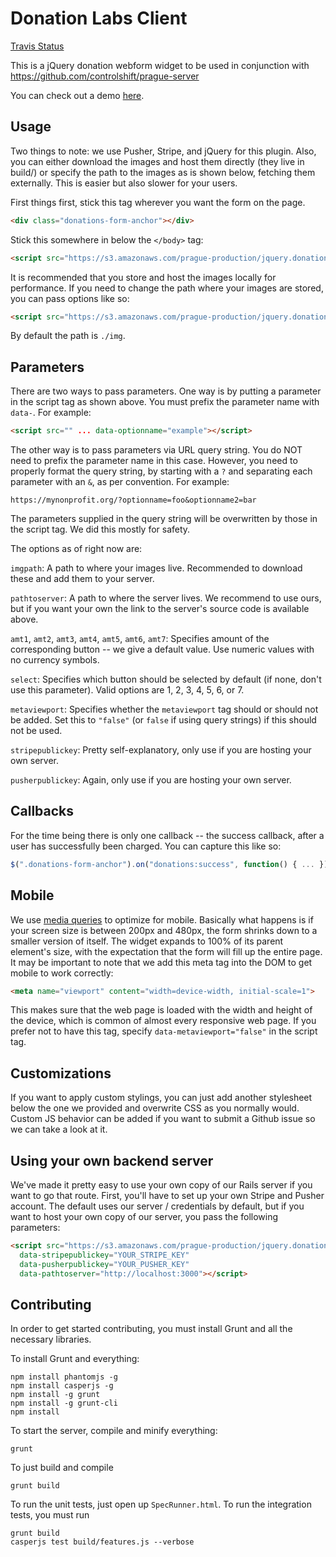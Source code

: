 Donation Labs Client
======

[Travis Status](https://travis-ci.org/controlshift/prague-client.svg?branch=master)

This is a jQuery donation webform widget to be used in conjunction with https://github.com/controlshift/prague-server

You can check out a demo [here](http://www.changesprout.com/prague-client/).

## Usage

Two things to note: we use Pusher, Stripe, and jQuery for this plugin. Also, you can either download the images and host them directly (they live in build/) or specify the path to the images as is shown below, fetching them externally. This is easier but also slower for your users.

First things first, stick this tag wherever you want the form on the page.

```html
<div class="donations-form-anchor"></div>
```

Stick this somewhere in below the `</body>` tag:

```html
<script src="https://s3.amazonaws.com/prague-production/jquery.donations.loader.js" id="donation-script" data-org="org-from-server" data-pathtoserver="https://www.donatelab.com" data-stripepublickey="pk_live_TkBE6KKwIBdNjc3jocHvhyNx"></script>
```

It is recommended that you store and host the images locally for performance. If you need to change the path where your images are stored, you can pass options like so:

```html
<script src="https://s3.amazonaws.com/prague-production/jquery.donations.loader.js" id="donation-script" data-imgpath="./img" data-pathtoserver="https://www.donatelab.com" data-stripepublickey="pk_live_TkBE6KKwIBdNjc3jocHvhyNx"></script>
```

By default the path is `./img`.

## Parameters

There are two ways to pass parameters. One way is by putting a parameter in the script tag as shown above. You must prefix the parameter name with `data-`. For example:

```html
<script src="" ... data-optionname="example"></script>
```

The other way is to pass parameters via URL query string. You do NOT need to prefix the parameter name in this case. However, you need to properly format the query string, by starting with a `?` and separating each parameter with an `&`, as per convention. For example:

```
https://mynonprofit.org/?optionname=foo&optionname2=bar
```

The parameters supplied in the query string will be overwritten by those in the script tag. We did this mostly for safety.

The options as of right now are:

`imgpath`: A path to where your images live. Recommended to download these and add them to your server.

`pathtoserver`: A path to where the server lives. We recommend to use ours, but if you want your own the link to the server's source code is available above.

`amt1`, `amt2`, `amt3`, `amt4`, `amt5`, `amt6`, `amt7`: Specifies amount of the corresponding button -- we give a default value. Use numeric values with no currency symbols.

`select`: Specifies which button should be selected by default (if none, don't use this parameter). Valid options are 1, 2, 3, 4, 5, 6, or 7.

`metaviewport`: Specifies whether the `metaviewport` tag should or should not be added. Set this to `"false"` (or `false` if using query strings) if this should not be used. 

`stripepublickey`: Pretty self-explanatory, only use if you are hosting your own server.

`pusherpublickey`: Again, only use if you are hosting your own server.

## Callbacks

For the time being there is only one callback -- the success callback, after a user has successfully been charged. You can capture this like so:

```javascript
$(".donations-form-anchor").on("donations:success", function() { ... });
```

## Mobile

We use [media queries](https://developer.mozilla.org/en-US/docs/Web/Guide/CSS/Media_queries) to optimize for mobile. Basically what happens is if your screen size is between 200px and 480px, the form shrinks down to a smaller version of itself. The widget expands to 100% of its parent element's size, with the expectation that the form will fill up the entire page. It may be important to note that we add this meta tag into the DOM to get mobile to work correctly:

```html
<meta name="viewport" content="width=device-width, initial-scale=1">
```

This makes sure that the web page is loaded with the width and height of the device, which is common of almost every responsive web page. If you prefer not to have this tag, specify `data-metaviewport="false"` in the script tag. 

## Customizations

If you want to apply custom stylings, you can just add another stylesheet below the one we provided and overwrite CSS as you normally would. Custom JS behavior can be added if you want to submit a Github issue so we can take a look at it. 

## Using your own backend server

We've made it pretty easy to use your own copy of our Rails server if you want to go that route. First, you'll have to set up your own Stripe and Pusher account. The default uses our server / credentials by default, but if you want to host your own copy of our server, you pass the following parameters:

```html
<script src="https://s3.amazonaws.com/prague-production/jquery.donations.loader.js" id="donation-script"
  data-stripepublickey="YOUR_STRIPE_KEY"
  data-pusherpublickey="YOUR_PUSHER_KEY"
  data-pathtoserver="http://localhost:3000"></script>
```

## Contributing

In order to get started contributing, you must install Grunt and all the necessary libraries.

To install Grunt and everything:

    npm install phantomjs -g
    npm install casperjs -g
    npm install -g grunt
    npm install -g grunt-cli
    npm install

To start the server, compile and minify everything:

```
grunt
```

To just build and compile

```
grunt build
```

To run the unit tests, just open up `SpecRunner.html`. To run the integration tests, you must run

```
grunt build
casperjs test build/features.js --verbose
```
